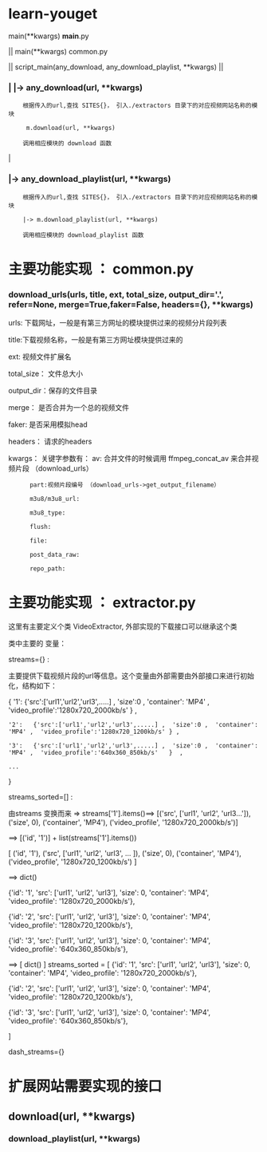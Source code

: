 # learn-youget

main(**kwargs)   __main__.py

||
 main(**kwargs)   common.py
 
 ||
 script_main(any_download, any_download_playlist, **kwargs)
 ||
 
 ### | |->   any_download(url, **kwargs)  
 
        根据传入的url,查找 SITES{}， 引入./extractors 目录下的对应视频网站名称的模块
 
         m.download(url, **kwargs)
 
        调用相应模块的 download 函数
 
 |
 
 ### |->    any_download_playlist(url, **kwargs)
 
        根据传入的url,查找 SITES{}， 引入./extractors 目录下的对应视频网站名称的模块
        
        |-> m.download_playlist(url, **kwargs)
        
        调用相应模块的 download_playlist 函数
        
     
     
# 主要功能实现  ： common.py
### download_urls(urls, title, ext, total_size, output_dir='.', refer=None, merge=True,faker=False, headers={}, **kwargs)

  urls: 下载网址，一般是有第三方网址的模块提供过来的视频分片段列表
  
  title:下载视频名称，一般是有第三方网址模块提供过来的
  
  ext: 视频文件扩展名
  
  total_size： 文件总大小
  
  output_dir：保存的文件目录
  
  merge： 是否合并为一个总的视频文件
  
  faker: 是否采用模拟head
  
  headers： 请求的headers

  kwargs： 关键字参数有：
          av: 合并文件的时候调用 ffmpeg_concat_av 来合并视频片段 （download_urls）
          
          part:视频片段编号 （download_urls->get_output_filename）
          
          m3u8/m3u8_url:
          
          m3u8_type:     
          
          flush:
          
          file:
          
          post_data_raw:
          
          repo_path:



# 主要功能实现  ： extractor.py

这里有主要定义个类 VideoExtractor, 外部实现的下载接口可以继承这个类

类中主要的 变量：
 
 streams={} :
  
  主要提供下载视频片段的url等信息。这个变量由外部需要由外部接口来进行初始化，结构如下：
  
  { '1':   {'src':['url1','url2','url3',.....] ,  'size':0 ,  'container': 'MP4' ,  'video_profile':'1280x720_2000kb/s' } , 
  
    '2':   {'src':['url1','url2','url3',.....] ,  'size':0 ,  'container': 'MP4' ,  'video_profile':'1280x720_1200kb/s' } ,
   
    '3':   {'src':['url1','url2','url3',.....] ,  'size':0 ,  'container': 'MP4' ,  'video_profile':'640x360_850kb/s'   }  ,
    
    ...
 }
   
 
 streams_sorted=[]  :   
 
 由streams 变换而来 =>  streams['1'].items()==>
 [('src', ['url1', 'url2', 'url3...']), ('size', 0), ('container', 'MP4'), ('video_profile', '1280x720_2000kb/s')]
 
 ==> [('id', '1')] + list(streams['1'].items())
 
 [ ('id', '1'), ('src', ['url1', 'url2', 'url3', ... ]), ('size', 0), ('container', 'MP4'), ('video_profile', '1280x720_1200kb/s')  ]
 
 ==> dict()
 
 {'id': '1', 'src': ['url1', 'url2', 'url3'], 'size': 0, 'container': 'MP4', 'video_profile': '1280x720_2000kb/s'},
 
 {'id': '2', 'src': ['url1', 'url2', 'url3'], 'size': 0, 'container': 'MP4', 'video_profile': '1280x720_1200kb/s'},
 
 {'id': '3', 'src': ['url1', 'url2', 'url3'], 'size': 0, 'container': 'MP4', 'video_profile': '640x360_850kb/s'},
 
 ==> [ dict() ] 
 streams_sorted =
 [
   {'id': '1', 'src': ['url1', 'url2', 'url3'], 'size': 0, 'container': 'MP4', 'video_profile': '1280x720_2000kb/s'},
 
   {'id': '2', 'src': ['url1', 'url2', 'url3'], 'size': 0, 'container': 'MP4', 'video_profile': '1280x720_1200kb/s'},
 
   {'id': '3', 'src': ['url1', 'url2', 'url3'], 'size': 0, 'container': 'MP4', 'video_profile': '640x360_850kb/s'},
 
 ]
 
 dash_streams={}
 
 


  
  # 扩展网站需要实现的接口
  ## download(url, **kwargs)
  
  
  
  ### download_playlist(url, **kwargs)
  
